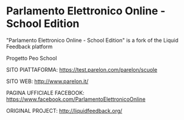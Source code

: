 Parlamento Elettronico Online - School Edition
==========================

"Parlamento Elettronico Online - School Edition" is a fork of the Liquid Feedback platform 



Progetto Peo School

SITO PIATTAFORMA: https://test.parelon.com/parelon/scuole

SITO WEB: http://www.parelon.it/

PAGINA UFFICIALE FACEBOOK: https://www.facebook.com/ParlamentoElettronicoOnline




ORIGINAL PROJECT:
http://liquidfeedback.org/
